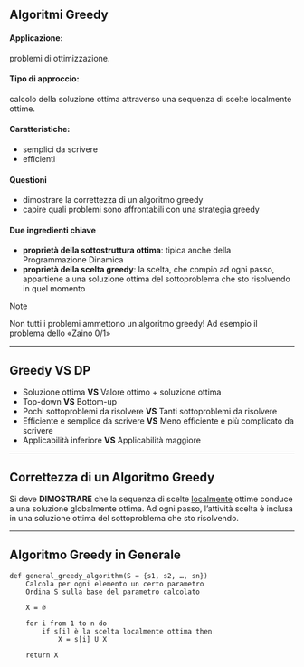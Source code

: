 ## Algoritmi Greedy

#### Applicazione: 
problemi di ottimizzazione.

#### Tipo di approccio: 
calcolo della soluzione ottima attraverso una sequenza di scelte localmente ottime.

#### Caratteristiche: 
- semplici da scrivere  
- efficienti 

#### Questioni 
- dimostrare la correttezza di un algoritmo greedy 
- capire quali problemi sono affrontabili con una strategia greedy

#### Due ingredienti chiave
- **proprietà della sottostruttura ottima**: tipica anche della Programmazione Dinamica
- **proprietà della scelta greedy**: la scelta, che compio ad ogni passo, appartiene a una soluzione ottima del sottoproblema che sto risolvendo in quel momento

>[!Note]
>Non tutti i problemi ammettono un algoritmo greedy!
>Ad esempio il problema dello «Zaino 0/1»

---
## Greedy VS DP

- Soluzione ottima **VS** Valore ottimo + soluzione ottima 
- Top-down **VS** Bottom-up 
- Pochi sottoproblemi da risolvere **VS** Tanti sottoproblemi da risolvere 
- Efficiente e semplice da scrivere **VS** Meno efficiente e più complicato da scrivere 
- Applicabilità inferiore **VS** Applicabilità maggiore

---

## Correttezza di un Algoritmo Greedy

Si deve **DIMOSTRARE** che la sequenza di scelte <u>localmente</u> ottime conduce a una soluzione globalmente ottima.
Ad ogni passo, l’attività scelta è inclusa in una soluzione ottima del sottoproblema che sto risolvendo.

---

## Algoritmo Greedy in Generale

``` Pseudocodice TI:"general_greedy_algorithm" "FOLD"
def general_greedy_algorithm(S = {s1, s2, …, sn}) 
	Calcola per ogni elemento un certo parametro
	Ordina S sulla base del parametro calcolato
	
	X = ∅
	
	for i from 1 to n do
		if s[i] è la scelta localmente ottima then
			X = s[i] U X
	
	return X
```